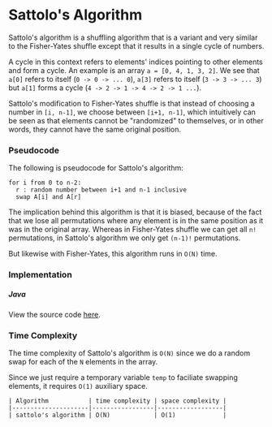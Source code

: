 # Sattolo's Algorithm

Sattolo's algorithm is a shuffling algorithm that is a variant and very similar to the Fisher-Yates 
shuffle except that it results in a single cycle of numbers. 

A cycle in this context refers to elements' indices pointing to other elements and form a cycle. An 
example is an array `a = [0, 4, 1, 3, 2]`. We see that `a[0]` refers to itself (`0 -> 0 -> ... 0`), 
`a[3]` refers to itself (`3 -> 3 -> ... 3`) but `a[1]` forms a cycle 
(`4 -> 2 -> 1 -> 4 -> 2 -> 1 ...`).

Sattolo's modification to Fisher-Yates shuffle is that instead of choosing a number in `[i, n-1]`, 
we choose between `[i+1, n-1]`, which intuitively can be seen as that elements cannot be 
"randomized" to themselves, or in other words, they cannot have the same original position.

### Pseudocode

The following is pseudocode for Sattolo's algorithm:

```
for i from 0 to n-2:
  r : random number between i+1 and n-1 inclusive
  swap A[i] and A[r]
```

The implication behind this algorithm is that it is biased, because of the fact that we lose all 
permutations where any element is in the same position as it was in the original array. Whereas in 
Fisher-Yates shuffle we can get all `n!` permutations, in Sattolo's algorithm we only get `(n-1)!` 
permutations.

But likewise with Fisher-Yates, this algorithm runs in `O(N)` time.

### Implementation

##### Java

View the source code [here](https://github.com/algorithm-helper/implementations/blob/master/java/com/algorithmhelper/algorithms/shuffling/SattoloShuffle.java).

<script src="https://gist.github.com/eliucs/d02dd15602eb28f9707bc61e079452c1.js"></script>

### Time Complexity

The time complexity of Sattolo's algorithm is `O(N)` since we do a random swap for each of the `N` 
elements in the array.

Since we just require a temporary variable `temp` to faciliate swapping elements, it requires `O(1)` 
auxiliary space.

```
| Algorithm           | time complexity | space complexity |
|---------------------|-----------------|------------------|
| sattolo's algorithm | O(N)            | O(1)             |
```